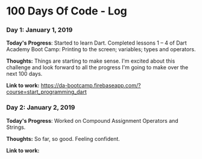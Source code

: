 # 100 Days Of Code - Log

### Day 1: January 1, 2019

**Today's Progress**: Started to learn Dart. Completed lessons 1 – 4 of Dart Academy Boot Camp: Printing to the screen; variables; types and operators.

**Thoughts:** Things are starting to make sense. I'm excited about this challenge and look forward to all the progress I'm going to make over the next 100 days.

**Link to work:** https://da-bootcamp.firebaseapp.com/?course=start_programming_dart

### Day 2: January 2, 2019

**Today's Progress**: Worked on Compound Assignment Operators and Strings.

**Thoughts:** So far, so good. Feeling confident.

**Link to work:**

